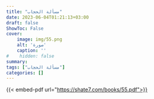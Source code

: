 ```yaml
---
title: "مسألة الحجاب"
date: 2023-06-04T01:21:13+03:00
draft: false
ShowToc: False
cover:
    image: img/55.png
    alt: 'صورة'
    caption: ''
#    hidden: false
summary: 
tags: ["مسألة الحجاب"]
categories: []
---
```

{{< embed-pdf url="https://shate7.com/books/55.pdf">}}



